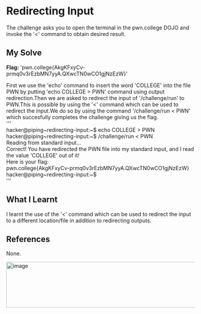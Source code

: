 # Redirecting Input
The challenge asks you to open the terminal in the pwn.college DOJO and invoke the '<' command to obtain desired result.   

## My Solve
**Flag:** 'pwn.college{AkgKFxyCv-prmq0v3rEzbMN7yyA.QXwcTN0wCO1gjNzEzW}'     

First we use the 'echo' command to insert the word 'COLLEGE' into the file PWN by putting 'echo COLLEGE > PWN' command using output redirection.Then we are asked to redirect the input of '/challenge/run' to PWN.This is possible by using the '<' command which can be used to redirect the input.We do so by using the command '/challenge/run < PWN' which succesfully completes the challenge giving us the flag.   
'''    
hacker@piping~redirecting-input:~$ echo COLLEGE > PWN       
hacker@piping~redirecting-input:~$ /challenge/run < PWN     
Reading from standard input...     
Correct! You have redirected the PWN file into my standard input, and I read      
the value 'COLLEGE' out of it!     
Here is your flag:     
pwn.college{AkgKFxyCv-prmq0v3rEzbMN7yyA.QXwcTN0wCO1gjNzEzW}    
hacker@piping~redirecting-input:~$     
'''    

## What I Learnt
I learnt the use of the '<' command which can be used to redirect the input to a different location/file in addition to redirecting outputs.   

## References
None.    

<img width="654" height="122" alt="image" src="https://github.com/user-attachments/assets/72afd211-7688-4235-8936-0d23ca3c1717" />
